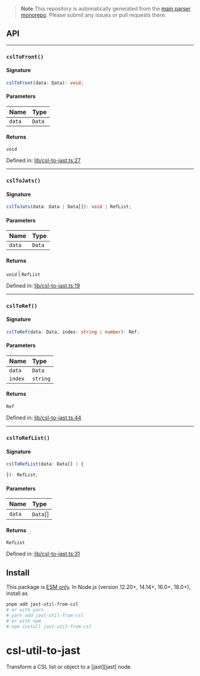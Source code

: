 > **Note**
> This repository is automatically generated from the [main parser monorepo](https://github.com/TrialAndErrorOrg/parsers). Please submit any issues or pull requests there.

## API

***

### `cslToFront()`

#### Signature

```ts
cslToFront(data: Data): void;
```

#### Parameters

| Name | Type |
| :------ | :------ |
| `data` | `Data` |

#### Returns

`void`

Defined in:  [lib/csl-to-jast.ts:27](https://github.com/TrialAndErrorOrg/parsers/blob/d1cc864/libs/jast/jast-util-from-csl/src/lib/csl-to-jast.ts#L27)

***

### `cslToJats()`

#### Signature

```ts
cslToJats(data: Data | Data[]): void | RefList;
```

#### Parameters

| Name | Type |
| :------ | :------ |
| `data` | `Data` | `Data`[] |

#### Returns

`void` | `RefList`

Defined in:  [lib/csl-to-jast.ts:19](https://github.com/TrialAndErrorOrg/parsers/blob/d1cc864/libs/jast/jast-util-from-csl/src/lib/csl-to-jast.ts#L19)

***

### `cslToRef()`

#### Signature

```ts
cslToRef(data: Data, index: string | number): Ref;
```

#### Parameters

| Name | Type |
| :------ | :------ |
| `data` | `Data` |
| `index` | `string` | `number` |

#### Returns

`Ref`

Defined in:  [lib/csl-to-jast.ts:44](https://github.com/TrialAndErrorOrg/parsers/blob/d1cc864/libs/jast/jast-util-from-csl/src/lib/csl-to-jast.ts#L44)

***

### `cslToRefList()`

#### Signature

```ts
cslToRefList(data: Data[] | {

}): RefList;
```

#### Parameters

| Name | Type |
| :------ | :------ |
| `data` | `Data`[] | {  } |

#### Returns

`RefList`

Defined in:  [lib/csl-to-jast.ts:31](https://github.com/TrialAndErrorOrg/parsers/blob/d1cc864/libs/jast/jast-util-from-csl/src/lib/csl-to-jast.ts#L31)

## Install

This package is [ESM only](https://gist.github.com/sindresorhus/a39789f98801d908bbc7ff3ecc99d99c). In Node.js (version 12.20+, 14.14+, 16.0+, 18.0+), install as

```bash
pnpm add jast-util-from-csl
# or with yarn
# yarn add jast-util-from-csl
# or with npm
# npm install jast-util-from-csl
```

# csl-util-to-jast

Transform a CSL list or object to a [jast][jast] node.
